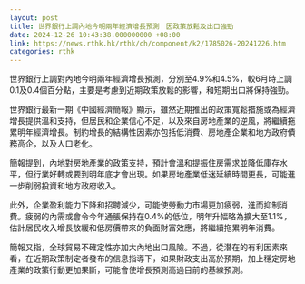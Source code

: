 ```yaml
---
layout: post
title: 世界銀行上調內地今明兩年經濟增長預測　因政策放鬆及出口強勁
date: 2024-12-26 10:43:38.000000000 +08:00
link: https://news.rthk.hk/rthk/ch/component/k2/1785026-20241226.htm
categories: rthk
---
```


世界銀行上調對內地今明兩年經濟增長預測，分別至4.9%和4.5%，較6月時上調0.1及0.4個百分點，主要是考慮到近期政策放鬆的影響，和短期出口將保持強勁。

世界銀行最新一期《中國經濟簡報》顯示，雖然近期推出的政策寬鬆措施或為經濟增長提供溫和支持，但居民和企業信心不足，以及來自房地產業的逆風，將繼續拖累明年經濟增長。制約增長的結構性因素亦包括低消費、房地產企業和地方政府債務高企，以及人口老化。

簡報提到，內地對房地產業的政策支持，預計會溫和提振住房需求並降低庫存水平，但行業好轉或要到明年底才會出現。如果房地產業低迷延續時間更長，可能進一步削弱投資和地方政府收入。

此外，企業盈利能力下降和招聘減少，可能使勞動力市場更加疲弱，進而抑制消費。疲弱的內需或會令今年通脹保持在0.4%的低位，明年升幅略為擴大至1.1%，估計居民收入增長放緩和低房價帶來的負面財富效應，將繼續拖累明年消費。

簡報又指，全球貿易不確定性亦加大內地出口風險。不過，從潛在的有利因素來看，在近期政策制定者發布的信息指導下，如果財政支出高於預期，加上穩定房地產業的政策行動更加果斷，可能會使增長預測高過目前的基線預測。
